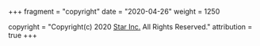 +++
fragment = "copyright"
date = "2020-04-26"
weight = 1250

copyright = "Copyright(c) 2020 [Star Inc.](https://starinc.xyz) All Rights Reserved."
attribution = true
+++
